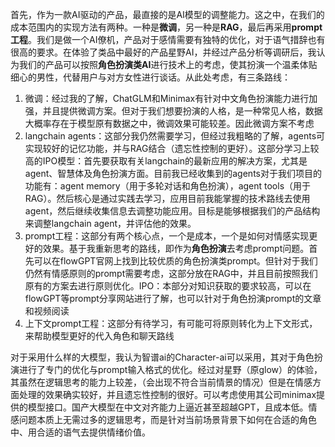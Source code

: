 首先，作为一款AI驱动的产品，最直接的是AI模型的调整能力。这之中，在我们的成本范围内的实现方法有两种。一种是**微调**，另一种是**RAG**，最后再采用**prompt工程**。我们是做一个AI僚机，产品对于感情需要有独特的优化，对于语气措辞也有很高的要求。在体验了类品中最好的产品星野AI，并经过产品分析等调研后，我认为我们的产品可以按照**角色扮演类AI**进行技术上的考虑，使其扮演一个温柔体贴细心的男性，代替用户与对方女性进行谈话。从此处考虑，有三条路线：
1. 微调：经过我的了解，ChatGLM和Minimax有针对中文角色扮演能力进行加强，并且提供微调方案。但对于我们想要扮演的人格，是一种常见人格，数据大概率存在于模型原有数据之中，微调效果可能较差。因此微调方案不考虑
2. langchain agents：这部分我仍然需要学习，但经过我粗略的了解，agents可实现较好的记忆功能，并与RAG结合（遗忘性控制的更好）。这部分学习上较高的IPO模型：首先要获取有关langchain的最新应用的解决方案，尤其是agent、智慧体及角色扮演方面。目前我已经收集到的agents对于我们项目的功能有：agent memory（用于多轮对话和角色扮演），agent tools（用于RAG）。然后核心是通过实践去学习，应用目前我能掌握的技术路线去使用agent，然后继续收集信息去调整功能应用。目标是能够根据我们的产品结构来调整langchain agent，并评估他的效果。
3. prompt工程：这部分有两个核心点，一个是成本，一个是如何对情感实现更好的效果。基于我重新思考的路线，即作为**角色扮演**去考虑prompt问题。首先可以在flowGPT官网上找到比较优质的角色扮演类prompt。但针对于我们仍然有情感原则的prompt需要考虑，这部分放在RAG中，并且目前按照我们原有的方案去进行原则优化。IPO：本部分对知识获取的要求较高，可以在flowGPT等prompt分享网站进行了解，也可以针对于角色扮演prompt的文章和视频阅读
4. 上下文prompt工程：这部分有待学习，有可能可将原则转化为上下文形式，来帮助模型更好的代入角色和聊天路线

对于采用什么样的大模型，我认为智谱ai的Character-ai可以采用，其对于角色扮演进行了专门的优化与prompt输入格式的优化。经过对星野（原glow）的体验，其虽然在逻辑思考的能力上较差，（会出现不符合当前情景的情况）但是在情感方面处理的效果确实较好，并且遗忘性控制的很好。可以考虑使用其公司minimax提供的模型接口。国产大模型在中文对齐能力上逼近甚至超越GPT，且成本低。情感问题本质上无需过多的逻辑思考，而是针对当前场景背景下如何在合适的角色中、用合适的语气去提供情绪价值。

